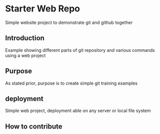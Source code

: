 # Starter Web Repo

Simple website project to demonstrate git and github together

## Introduction 

Example showing different parts of git repository and various commands using a web project 

## Purpose

As stated prior, purpose is to create simple git training examples

## deployment

Simple web project, deployment able on any server or local file system

## How to contribute